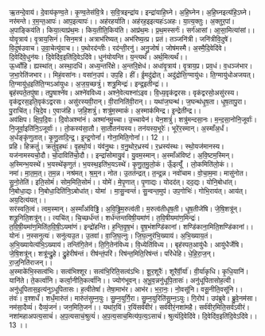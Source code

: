 

  
ऋ॒तन्दे॒वाय॑। दे॒वाय॑कृण्व॒ते। कृ॒ण्व॒तेस॑वि॒त्रे। स॒वि॒त्रइन्द्रा॑य। इन्द्रा॑याहि॒घ्ने। अ॒हि॒घ्नेन। अ॒हि॒घ्नइत्य॑हि॒ऽघ्ने। नर॑मन्ते। र॒म॒न्त॒आपः॑। आप॒इत्यापः॑।। अह॑रहर्याति। अह॑रह॒इइत्यहः॑ऽअहः। या॒त्य॒क्तुः। अ॒क्तुर॒पां। अ॒पाङ्किय॑ति। किया॒त्याप्र॑थ॒मः। किय॒तीति॒किय॑ति। आप्र॑थ॒मः। प्र॒थ॒मस्सर्गः॑। सर्ग॑आसां। आ॒सा॒मित्या॑सां।।  
योवृ॒त्राय॑। वृ॒त्राय॒सिनं॑। सिन॒मत्र॑। अत्राभ॑रिष्यत्। अभ॑रिष्य॒त्प्र। प्रतं। तञ्जनि॑त्री। जनि॑त्रीवि॒दुषे॑। वि॒दुष॑उवाच। उ॒वा॒चेत्यु॑वाच।। प॒थोरद॑न्तीः। रद॑न्ती॒रनु॑। अनु॒जोषं॑। जोष॑मस्मै। अ॒स्मै॒दि॒वेदि॑वे। दि॒वेदि॑वे॒धुन॑यः। दि॒वेदि॑व॒इति॑दि॒वेऽदि॑वे। धुन॑योयन्ति। य॒न्त्यर्थं॑। अर्थ॒मित्यर्थं॑।।  
ऊ॒र्ध्वोहि। ह्यस्था॑त्। अस्था॒दधि॑। अध्य॒न्तरि॑क्षे। अ॒न्तरि॒क्षेध॑। अधा॑वृ॒त्राय॑। वृ॒त्राय॒प्र। प्रव॒धं। व॒धञ्ज॑भार। ज॒भा॒रेति॑जभार।। मिहं॒वसा॑नः। वसा॑न॒उप॑। उप॒हि। हीं। ई॒मदु॑द्रोत्। अदु॑द्रोत्ति॒ग्मायु॑धः। ति॒ग्मायु॑धोअजयत्। ति॒ग्मायु॑ध॒इति॑ति॒ग्मऽआ॑युधः। अ॒ज॒य॒च्छत्रुं॑। शत्रु॒मिन्द्रः॑। इन्द्र॒इतीन्द्रः॑।।  
बृह॑स्पते॒तपु॑षा। तपु॒षाश्ने॑व। अश्ने॑वविध्य। अश्ने॒वेत्यश्ना॑ऽइव। वि॒ध्य॒वृक॑द्वरसः। वृक॑द्वरसो॒असु॑रस्य। वृक॑द्वरस॒इति॒वृक॑ऽद्वरसः। असु॑रस्यवी॒रान्। वी॒रानिति॑वी॒रान्।। यथा॑ज॒घन्थ॑। ज॒घन्थ॑धृ॒ष॒ता। धृ॒ष॒तापु॒रा। पु॒राचि॑त्। चि॒दे॒व। ए॒वाज॑हि। ज॒हि॒शत्रुं॑। शत्रु॑म॒स्माकं॑। अ॒स्माक॑मिन्द्र। इ॒न्द्रेती॑न्द्र।।  
अव॑क्षिप। क्षि॒प॒दि॒वः। दि॒वोअश्मा॑नं। अश्मा॑नमु॒च्चा। उ॒च्चायेन॑। येन॒शत्रुं॑। शत्रु॑मन्दसा॒नः। म॒न्द॒सा॒नोनि॒जूर्वाः॑। नि॒जूर्वा॒इति॑नि॒ऽजूर्वाः॑।। तो॒कस्य॑सा॒तौ। सा॒तौतन॑यस्य। तन॑यस्य॒भूरेः॑। भूरे॑र॒स्मान्। अ॒स्माँअ॒र्धं। अ॒र्धङ्कृ॑णुतात्। कृ॒णु॒तादि॒न्द्र॒। इ॒न्द्र॒गोनां॑। गोना॒मिति॒गोनां॑।। 12 ।।  
प्रहि। हिक्रतुं॑। क्रतुं॑वृ॒हथः॑। वृ॒हथो॒यं। यंव॑नु॒थः। व॒नु॒थोर॒ध्रस्य॑। र॒ध्रस्य॑स्थः। स्थो॒यज॑मानस्य। यज॑नामस्यचो॒दौ। चो॒दाविति॑चो॒दौ।। इन्द्रा॑सोमायु॒वं। यु॒वम॒स्मान्। अ॒स्माँअ॑विष्टं। अ॒वि॒ष्टम॒स्मिन्। अ॒स्मिन्भ॒यस्थे॑। भ॒यस्थे॑कृणुतं। भ॒यस्थ॒इति॑भ॒यऽस्थे॑। कृ॒णु॒त॒मु॒लो॒कं। ऊँ॒इत्यूँ॑ । लो॒कमिति॑लो॒कं।।  
नमा॑। मा॒त॒म॒त्। त॒म॒न्न। नश्र॑मत्। श्र॒म्॒न। नोत। उ॒तत॑न्द्रत्। त॒न्द्र॒न्न। नवो॑चाम। वो॒चा॒म॒मा। मासु॑नोत। सु॒नो॒तेति॑। इति॒सोमं॑। सोम॒मिति॒सोमं॑।। योमे॑। मे॒पृ॒णात्। पृ॒णाद्यः। योदद॑त्। दद॒द्यः। योनि॒बोधा॑त्। नि॒बोधा॒द्यः। नि॒बोधा॒दिति॑नि॒ऽबोधा॑त्। योमा॑ । मा॒सु॒न्वन्तं॑। सु॒न्वन्त॒मुप॑। उप॒गोभिः॑। गोभि॒राय॑त्। आय॑त्। अय॒दित्य॑यत्।।  
सर॑स्वति॒त्वं। त्वम॒स्मान्। अ॒स्माँअ॑विढ्ढि। अ॒वि॒ढ्ढि॒म॒रुत्व॑ती। म॒रुत्व॑तीधृष॒ती। धृ॒ष॒तीजे॑षि। जे॒षि॒शत्रू॑न्। शत्रू॒निति॒शत्रू॑न्।। त्यचि॑त्। चि॒च्छर्ध॑न्तं। शर्ध॑न्तन्तविषी॒यमा॑णं। त॒वि॒षीयमा॑ण॒मिन्द्रः॑। त॒वि॒षी॒यमा॑ण॒मिति॑त॒वि॒षी॒ऽयमा॑णं। इन्द्रो॑हन्ति। ह॒न्ति॒वृ॒ष॒भं। वृ॒ष॒भंशण्डि॑कानां। शण्डि॑काना॒मिति॒शण्डि॑कानां।।  
योनः॑। न॒स्सनुत्यः॑। सनु॑त्यउ॒त। उ॒तवा॑। वा॒जि॒घ॒त्नुः। जि॒घ॒त्नुर॑भि॒ख्याय॑। अ॒भि॒ख्याय॒तं। अ॒भि॒ख्यायेत्य॑भि॒ऽख्याय॑। तन्ति॑गि॒तेन॑। ति॒गि॒तेन॑विध्य। वि॒ध्येति॑विध्य।। बृह॑स्पत॒आयु॑धैः। आयु॑धैर्जेषि। जे॒षि॒शत्रू॑न्। शत्रू॑न्द्रु॒हे। द्रु॒हेरीष॑न्तं। रीष॑न्तं॒परि॑। रिष॑न्त॒मिति॒रिष॑न्तं। परि॑धेहि। धे॒हि॒रा॒ज॒न्। रा॒ज्॒निति॑राजन्।।  
अ॒स्माके॑भि॒स्सत्व॑भिः। सत्व॑भिश्शूर। सत्व॑भि॒रिति॒सत्व॑ऽभिः। शू॒र॒शूरैः॑। शूरै॑र्वी॒र्या॑। वी॒र्या॑कृधि। कृ॒धि॒यानि॑। यानि॑ते। ते॒कर्त्वा॑नि। कर्त्वा॒नीति॒कर्त्वा॑नि।। ज्योग॑भूवन्। अ॒भू॒व॒न्ननु॑धूपि॒तासः॑। अनु॑धूपितासोह॒त्वी। अनु॑धूपितास॒इत्य॑नुऽधूपितासः। ह॒त्वीतेषां॑। तेषा॒माभ॑र। आभ॑र। भ॒रा॒नः॒। नो॒वसू॑नि। वसू॒नीति॒वसू॑नि।।  
तंवः॑। व॒श्शर्धं॑। शर्धं॒मारु॑तं। मारु॑तंसुम्न॒युः। सु॒म्न॒युर्गि॒रा। सु॒म्न॒युरिति॑सु॒म्न॒ऽयुः। गि॒रोप॑। उप॑ब्रुवे। ब्रु॒वे॒नम॑सा। नम॑सा॒दैव्यं॑। दैव्यं॒जनं॑। जन॒मिति॒जनं॑।। यथा॑र॒यिं। र॒यिंसर्व॑वीरं। सर्व॑वीरं॒नशा॑महै। सर्व॑वीर॒मिति॒सर्व॑ऽवीरं। नशा॑महाअपत्य॒साचं॑। अ॒प॒त्यसाचं॒श्रुत्यं॑। अ॒प॒त्य॒साच॒मित्य॑प॒त्य॒ऽसाचं॑। श्रुत्यं॑दि॒वेदि॑वे। दि॒वेदि॑व॒इति॑दि॒वेऽदि॑वे।। 13 ।।  
